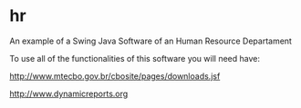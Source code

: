 # hr

An example of a Swing Java Software of an Human Resource Departament

To use all of the functionalities of this software you will need have:

http://www.mtecbo.gov.br/cbosite/pages/downloads.jsf

http://www.dynamicreports.org